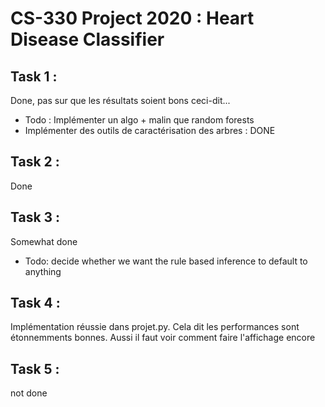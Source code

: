 # CS-330 Project 2020 : Heart Disease Classifier

## Task 1 :
Done, pas sur que les résultats soient bons ceci-dit... 
- Todo : Implémenter un algo + malin que random forests
- Implémenter des outils de caractérisation des arbres : DONE

## Task 2 :
Done
## Task 3 :
Somewhat done
- Todo: decide whether we want the rule based inference to default to anything
## Task 4 :
Implémentation réussie dans projet.py. Cela dit les performances sont étonnemments bonnes.
Aussi il faut voir comment faire l'affichage encore

## Task 5 :
not done
